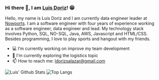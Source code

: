 ### Hi there 👋, I am [Luis Doriz](https://github.com/luisdoriz)! 😁
<!--
**rusty-sj/rusty-sj** is a ✨ _special_ ✨ repository because its `README.md` (this file) appears on your GitHub profile.
Here are some ideas to get you started:
- 🔭 I’m currently working on ...
- 🌱 I’m currently learning ...
- 👯 I’m looking to collaborate on ...
- 🤔 I’m looking for help with ...
- 💬 Ask me about ...
- 📫 How to reach me: ...
- 😄 Pronouns: ...
- ⚡ Fun fact: ...
- 🤔 I’m looking for help with Statistics
- 👯 I’m looking to collaborate on ...
-->

Hello, my name is Luis Doriz and I am currently data engineer leader at [Nowports](http://nowports.com/). I am a software engineer with four years of experience working as a software engineer, data engineer and lead. My technology stack involves Python, SQL, NO-SQL, Java, AWS, Javascript and HTML/CSS. Besides programming, I love to play sports and hangout with my friends.

- 💻 I’m currently working on improve my team development
- 🌱 I'm currently exploring the logistics topic
- 📫 How to reach me: ldorizsalazar@gmail.com

![Luis' Github Stats](https://github-readme-stats.vercel.app/api?username=luisdoriz&count_private=true&show_icons=true&include_all_commits=true)
![Top Langs](https://github-readme-stats.vercel.app/api/top-langs/?username=luisdoriz&hide=TeX&layout=compact)
